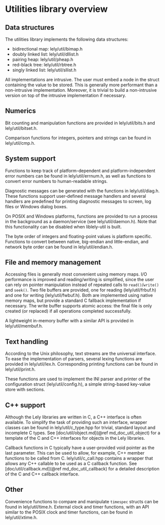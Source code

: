Utilities library overview
==========================

Data structures
---------------

The utilities library implements the following data structures:
- bidirectional map: lely/util/bimap.h
- doubly linked list: lely/util/dllist.h
- pairing heap: lely/util/pheap.h
- red-black tree: lely/util/rbtree.h
- singly linked list: lely/util/sllist.h

All implementations are intrusive. The user must embed a node in the struct
containing the value to be stored. This is generally more performant than a
non-intrusive implementation. Moreover, it is trivial to build a non-intrusive
version on top of the intrusive implementation if necessary.

Numerics
--------

Bit counting and manipulation functions are provided in lely/util/bits.h and
lely/util/bitset.h.

Comparison functions for integers, pointers and strings can be found in
lely/util/cmp.h.

System support
--------------

Functions to keep track of platform-dependent and platform-independent error
numbers can be found in lely/util/errnum.h, as well as functions to convert
error numbers to human-readable strings.

Diagnostic messages can be generated with the functions in lely/util/diag.h.
These functions support user-defined message handlers and several handlers are
predefined for printing diagnostic messages to screen, log files or Windows
dialog boxes.

On POSIX and Windows platforms, functions are provided to run a process in the
background as a daemon/service (see lely/util/daemon.h). Note that this
functionality can be disabled when liblely-util is built.

The byte order of integers and floating-point values is platform specific.
Functions to convert between native, big-endian and little-endian, and network
byte order can be found in lely/util/endian.h.

File and memory management
--------------------------

Accessing files is generally most convenient using memory maps. I/O performance
is improved and reading/writing is simplified, since the user can rely on
pointer manipulation instead of repeated calls to `read()`/`write()` and
`seek()`. Two file buffers are provided, one for reading (lely/util/frbuf.h) and
one for writing (lely/util/fwbuf.h). Both are implemented using native memory
maps, but provide a standard C fallback implementation if necessary. The write
buffer supports atomic access: the final file is only created (or replaced) if
all operations completed successfully.

A lightweight in-memory buffer with a similar API is provided in
lely/util/membuf.h.

Text handling
-------------

According to the Unix philosophy, text streams are the universal interface. To
ease the implementation of parsers, several lexing functions are provided in
lely/util/lex.h. Corresponding printing functions can be found in
lely/util/print.h.

These functions are used to implement the INI parser and printer of the
configuration struct (lely/util/config.h), a simple string-based key-value store
with sections.

C++ support
-----------

Although the Lely libraries are written in C, a C++ interface is often
available. To simplify the task of providing such an interface, wrapper classes
can be found in lely/util/c_type.hpp for trivial, standard layout and incomplete
C types. See [doc/util/object.md](@ref md_doc_util_object) for a template of the
C and C++ interfaces for objects in the Lely libraries.

Callback functions in C typically have a user-provided void pointer as the last
parameter. This can be used to allow, for example, C++ member functions to be
called from C. lely/util/c_call.hpp contains a wrapper that allows any C++
callable to be used as a C callback function. See
[doc/util/callback.md](@ref md_doc_util_callback) for a detailed description of
the C and C++ callback interface.

Other
-----

Convenience functions to compare and manipulate `timespec` structs can be found
in lely/util/time.h. External clock and timer functions, with an API similar to
the POSIX clock and timer functions, can be found in lely/util/xtime.h.

